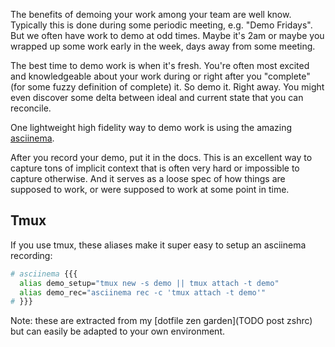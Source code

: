 The benefits of demoing your work among your team are well know. Typically this
is done during some periodic meeting, e.g. "Demo Fridays". But we often have
work to demo at odd times. Maybe it's 2am or maybe you wrapped up some work
early in the week, days away from some meeting.

The best time to demo work is when it's fresh. You're often most excited and
knowledgeable about your work during or right after you "complete" (for some
fuzzy definition of complete) it. So demo it. Right away. You might even
discover some delta between ideal and current state that you can reconcile.

One lightweight high fidelity way to demo work is using the amazing
[asciinema](https://asciinema.org/).

After you record your demo, put it in the docs. This is an excellent way to
capture tons of implicit context that is often very hard or impossible to
capture otherwise. And it serves as a loose spec of how things are supposed to
work, or were supposed to work at some point in time.

## Tmux

If you use tmux, these aliases make it super easy to setup an asciinema
recording:

```bash
# asciinema {{{
  alias demo_setup="tmux new -s demo || tmux attach -t demo"
  alias demo_rec="asciinema rec -c 'tmux attach -t demo'"
# }}}
```

Note: these are extracted from my [dotfile zen garden](TODO post zshrc) but can
easily be adapted to your own environment.
